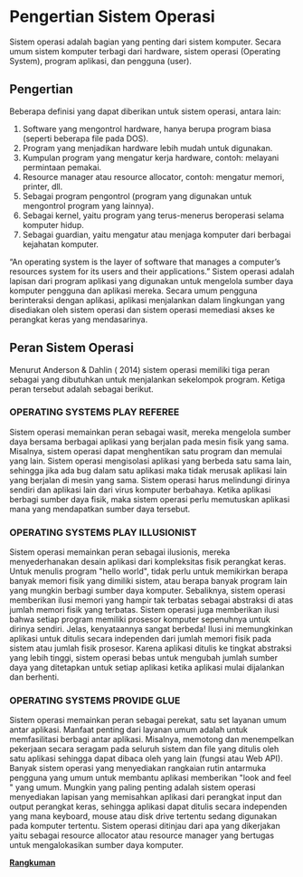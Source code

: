 # Pengertian Sistem Operasi

Sistem operasi adalah bagian yang penting dari sistem komputer. Secara umum sistem komputer terbagi dari hardware, sistem operasi (Operating System), program aplikasi, dan pengguna (user).

## Pengertian

Beberapa definisi yang dapat diberikan untuk sistem operasi, antara lain:

1. Software yang mengontrol hardware, hanya berupa program biasa (seperti beberapa file pada DOS).
2. Program yang menjadikan hardware lebih mudah untuk digunakan.
3. Kumpulan program yang mengatur kerja hardware, contoh: melayani permintaan pemakai.
4. Resource manager atau resource allocator, contoh: mengatur memori, printer, dll.
5. Sebagai program pengontrol (program yang digunakan untuk mengontrol program yang lainnya).
6. Sebagai kernel, yaitu program yang terus-menerus beroperasi selama komputer hidup.
7. Sebagai guardian, yaitu mengatur atau menjaga komputer dari berbagai kejahatan komputer.

“An operating system is the layer of software that manages a computer’s resources system for its users and their applications.”
Sistem operasi adalah lapisan dari program aplikasi yang digunakan untuk mengelola sumber daya komputer pengguna dan aplikasi mereka. Secara umum pengguna berinteraksi dengan aplikasi, aplikasi menjalankan dalam lingkungan yang disediakan oleh sistem operasi dan sistem operasi memediasi akses ke perangkat keras yang mendasarinya.

## Peran Sistem Operasi

Menurut Anderson & Dahlin ( 2014) sistem operasi memiliki tiga peran sebagai yang dibutuhkan untuk menjalankan sekelompok program. Ketiga peran tersebut adalah sebagai berikut.

### OPERATING SYSTEMS PLAY REFEREE

Sistem operasi memainkan peran sebagai wasit, mereka mengelola sumber daya bersama berbagai aplikasi yang berjalan pada mesin fisik yang sama. Misalnya, sistem operasi dapat menghentikan satu program dan memulai yang lain. Sistem operasi mengisolasi aplikasi yang berbeda satu sama lain, sehingga jika ada bug dalam satu aplikasi maka tidak merusak aplikasi lain yang berjalan di mesin yang sama. Sistem operasi harus melindungi dirinya sendiri dan aplikasi lain dari virus komputer berbahaya. Ketika aplikasi berbagi sumber daya fisik, maka sistem operasi perlu memutuskan aplikasi mana yang mendapatkan sumber daya tersebut.

### OPERATING SYSTEMS PLAY ILLUSIONIST

Sistem operasi memainkan peran sebagai ilusionis, mereka menyederhanakan desain aplikasi dari kompleksitas fisik perangkat keras. Untuk menulis program "hello world", tidak perlu untuk memikirkan berapa banyak memori fisik yang dimiliki sistem, atau berapa banyak program lain yang mungkin berbagi sumber daya komputer. Sebaliknya, sistem operasi memberikan ilusi memori yang hampir tak terbatas sebagai abstraksi di atas jumlah memori fisik yang terbatas. Sistem operasi juga memberikan ilusi bahwa setiap program memiliki prosesor komputer sepenuhnya untuk dirinya sendiri. Jelas, kenyataannya sangat berbeda! Ilusi ini memungkinkan aplikasi untuk ditulis secara independen dari jumlah memori fisik pada sistem atau jumlah fisik prosesor. Karena aplikasi ditulis ke tingkat abstraksi yang lebih tinggi, sistem operasi bebas untuk mengubah jumlah sumber daya yang ditetapkan untuk setiap aplikasi ketika aplikasi mulai dijalankan dan berhenti.

### OPERATING SYSTEMS PROVIDE GLUE

Sistem operasi memainkan peran sebagai perekat, satu set layanan umum antar aplikasi. Manfaat penting dari layanan umum adalah untuk memfasilitasi berbagi antar aplikasi. Misalnya, memotong dan menempelkan pekerjaan secara seragam pada seluruh sistem dan file yang ditulis oleh satu aplikasi sehingga dapat dibaca oleh yang lain (fungsi atau Web API). Banyak sistem operasi yang menyediakan rangkaian rutin antarmuka pengguna yang umum untuk membantu aplikasi memberikan "look and feel " yang umum. Mungkin yang paling penting adalah sistem operasi menyediakan lapisan yang memisahkan aplikasi dari perangkat input dan output perangkat keras, sehingga aplikasi dapat ditulis secara independen yang mana keyboard, mouse atau disk drive tertentu sedang digunakan pada komputer tertentu. Sistem operasi ditinjau dari apa yang dikerjakan yaitu sebagai resource allocator atau resource manager yang bertugas untuk mengalokasikan sumber daya komputer.

**[Rangkuman](./rangkuman.md)**
